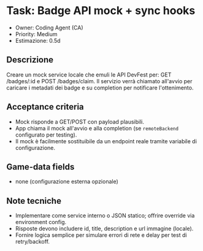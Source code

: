 # Task: Badge API mock + sync hooks

- Owner: Coding Agent (CA)
- Priority: Medium
- Estimazione: 0.5d

## Descrizione

Creare un mock service locale che emuli le API DevFest per: GET /badges/:id e POST /badges/claim. Il servizio verrà chiamato all'avvio per caricare i metadati dei badge e su completion per notificare l'ottenimento.

## Acceptance criteria

- Mock risponde a GET/POST con payload plausibili.
- App chiama il mock all'avvio e alla completion (se `remoteBackend` configurato per testing).
- Il mock è facilmente sostituibile da un endpoint reale tramite variabile di configurazione.

## Game-data fields

- none (configurazione esterna opzionale)

## Note tecniche

- Implementare come service interno o JSON statico; offrire override via environment config.
- Risposte devono includere id, title, description e url immagine (locale).
- Fornire logica semplice per simulare errori di rete e delay per test di retry/backoff.
